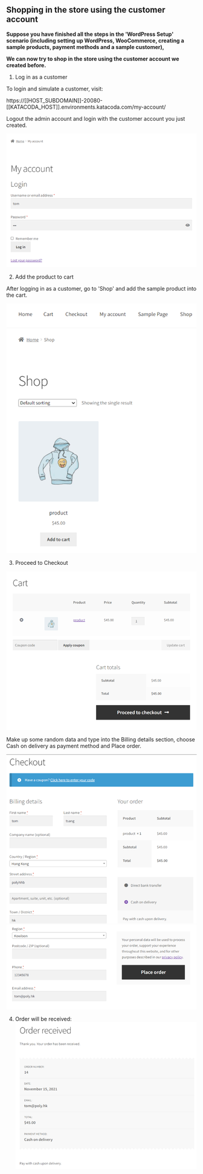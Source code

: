 ## Shopping in the store using the customer account ##

**Suppose you have finished all the steps in the 'WordPress Setup' scenario (including setting up WordPress, WooCommerce, creating a sample products, payment methods and a sample customer),**

**We can now try to shop in the store using the customer account we created before.**

1. Log in as a customer

To login and simulate a customer, visit: 

https://[[HOST_SUBDOMAIN]]-20080-[[KATACODA_HOST]].environments.katacoda.com/my-account/

Logout the admin account and login with the customer account you just created.

![login](./assets/picture1.png)

2. Add the product to cart

After logging in as a customer, go to 'Shop' and add the sample product into the cart.

![cart](./assets/picture2.png)

3. Proceed to Checkout

![proceed](./assets/picture3.png)

Make up some random data and type into the Billing details section, choose Cash on delivery as payment method and Place order. 

![Checkout](./assets/picture4.png)
![Checkout2](./assets/picture5.png)

4. Order will be received:
![receive order](./assets/picture6.png)